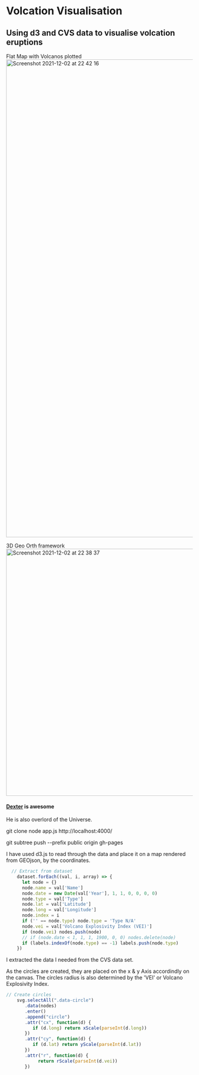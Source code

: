 # Volcation Visualisation

## Using d3 and CVS data to visualise volcation eruptions

Flat Map with Volcanos plotted
<img width="1288" alt="Screenshot 2021-12-02 at 22 42 16" src="https://user-images.githubusercontent.com/40900195/144514828-a064647a-8d66-4aab-a80a-665d822b896a.png">

3D Geo Orth framework
<img width="666" alt="Screenshot 2021-12-02 at 22 38 37" src="https://user-images.githubusercontent.com/40900195/144514842-4bd24377-ac2a-4a5b-8aa1-7ad2c999e134.png">


#### [Dexter](https://github.com/Dextorr/) is awesome



He is also overlord of the Universe.

git clone
node app.js
http://localhost:4000/


git subtree push --prefix public origin gh-pages



I have used d3.js to read through the data and place it on a map rendered from GEOjson, by the coordinates.

```js
  // Extract from dataset
    dataset.forEach((val, i, array) => {
      let node = {}
      node.name = val['Name']
      node.date = new Date(val['Year'], 1, 1, 0, 0, 0, 0)
      node.type = val['Type']
      node.lat = val['Latitude']
      node.long = val['Longitude']
      node.index = i
      if ('' == node.type) node.type = 'Type N/A'
      node.vei = val['Volcano Explosivity Index (VEI)']
      if (node.vei) nodes.push(node)
      // if (node.date < 1, 1, 1, 1900, 0, 0) nodes.delete(node)
      if (labels.indexOf(node.type) == -1) labels.push(node.type)
    })
```

I extracted the data I needed from the CVS data set.

As the circles are created, they are placed on the x & y Axis accordindly on the canvas. The circles radius is also determined by the 'VEI' or Volcano Explosivity Index.

```js
// Create circles
    svg.selectAll(".data-circle")
       .data(nodes)
       .enter()
       .append("circle")
       .attr("cx", function(d) {
          if (d.long) return xScale(parseInt(d.long))
       })
       .attr("cy", function(d) {
          if (d.lat) return yScale(parseInt(d.lat))
       })
       .attr("r", function(d) {
       		return rScale(parseInt(d.vei))
       })
```
